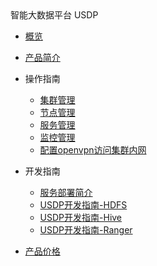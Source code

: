 <div class="sidebar_title icon__uhadoop"> 智能大数据平台 USDP </div>

* [概览](/USDP/README)
* [产品简介](/USDP/intro.md)
* 操作指南
    * [集群管理](/USDP/operate/cluster)
    * [节点管理](/USDP/operate/node)
    * [服务管理](/USDP/operate/service)
    * [监控管理](/USDP/operate/monitor)
    * [配置openvpn访问集群内网](/USDP/operate/openvpn)

* 开发指南
    * [服务部署简介](/USDP/developer/intro)
    * [USDP开发指南-HDFS](/USDP/developer/hdfs)
    * [USDP开发指南-Hive](/USDP/developer/hive)
    * [USDP开发指南-Ranger](/USDP/developer/ranger)
    
* [产品价格](/USDP/price)
